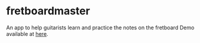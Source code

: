 # fretboardmaster
An app to help guitarists learn and practice the notes on the fretboard
Demo available at [here](https://edchavezb.github.io/fretboardmaster/).
